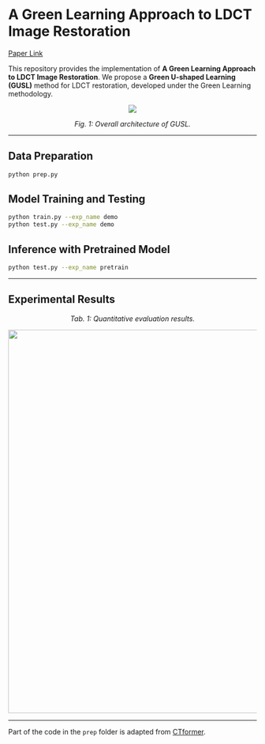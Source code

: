 # A Green Learning Approach to LDCT Image Restoration

[Paper Link](https://ieeexplore.ieee.org/document/11084379)

This repository provides the implementation of **A Green Learning Approach to LDCT Image Restoration**. We propose a **Green U-shaped Learning (GUSL)** method for LDCT restoration, developed under the Green Learning methodology.

<p align="center">
  <img src="https://github.com/user-attachments/assets/39998089-97a2-4800-9fd1-946d2738c378">
</p>
<p align="center">
  <em>Fig. 1: Overall architecture of GUSL.</em>
</p>

---

## Data Preparation
```bash
python prep.py
```

## Model Training and Testing
```bash
python train.py --exp_name demo
python test.py --exp_name demo
```

## Inference with Pretrained Model
```bash
python test.py --exp_name pretrain
```

---

## Experimental Results
<p align="center">
  <em>Tab. 1: Quantitative evaluation results.</em>
</p>
<p align="center">
  <img width="2708" height="776" alt="res" src="https://github.com/user-attachments/assets/2d2b877c-106d-4e1b-80aa-e2c47f045b58" />
</p>

---

Part of the code in the `prep` folder is adapted from [CTformer](https://github.com/wdayang/CTformer).
